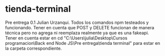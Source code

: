 ﻿# tienda-terminal
Pre entrega 0.1 Julian Urzanqui.
Todos los comandos npm testeados y funcionando.
Tener en cuenta que POST y DELETE funcionan de manera técnica pero no agrega ni reemplaza realmente ya que es una fakeapi.
Tener en cuenta estar en cd "C:\Users\julia\Desktop\Cursos programacion\Back end Node JS\Pre entrega\tienda terminal" para estar en la carpeta correspondiente.
